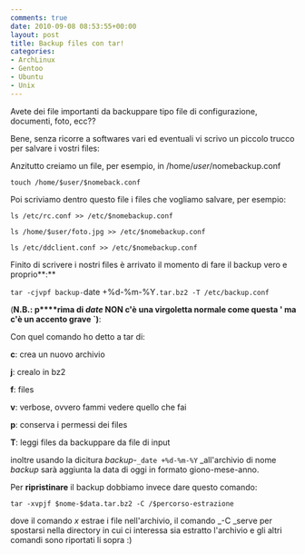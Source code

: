 ```yaml
---
comments: true
date: 2010-09-08 08:53:55+00:00
layout: post
title: Backup files con tar!
categories:
- ArchLinux
- Gentoo
- Ubuntu
- Unix
---
```


Avete dei file importanti da backuppare tipo file di configurazione, documenti, foto, ecc??

Bene, senza ricorre a softwares vari ed eventuali vi scrivo un piccolo trucco per salvare i vostri files:

Anzitutto creiamo un file, per esempio, in /home/$user/$nomebackup.conf


`touch /home/$user/$nomeback.conf`


Poi scriviamo dentro questo file i files che vogliamo salvare, per esempio:


`ls /etc/rc.conf >> /etc/$nomebackup.conf`




`ls /home/$user/foto.jpg >> /etc/$nomebackup.conf`




`ls /etc/ddclient.conf >> /etc/$nomebackup.conf`


Finito di scrivere i nostri files è arrivato il momento di fare il backup vero e proprio**:**


`tar -cjvpf backup-`date +%d-%m-%Y`.tar.bz2 -T /etc/backup.conf
`


(**N.B.: p****rima di _date_ NON c'è una virgoletta normale come questa ' ma c'è un accento grave `)**:

Con quel comando ho detto a tar di:

**c**: crea un nuovo archivio

**j**: crealo in bz2

**f**: files

**v**: verbose, ovvero fammi vedere quello che fai

**p**: conserva i permessi dei files

**T**: leggi files da backuppare da file di input

inoltre usando la dicitura _backup-_`_date +%d-%m-%Y` _all'archivio di nome _backup_ sarà aggiunta la data di oggi in formato giono-mese-anno.

Per **ripristinare** il backup dobbiamo invece dare questo comando:


`tar -xvpjf $nome-$data.tar.bz2 -C /$percorso-estrazione`


dove il comando _x_ estrae i file nell'archivio, il comando _-C _serve per spostarsi nella directory in cui ci interessa sia estratto l'archivio e gli altri comandi sono riportati li sopra :)
